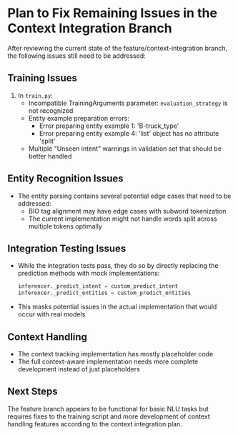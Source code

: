 # Plan to Fix Remaining Issues in the Context Integration Branch

After reviewing the current state of the feature/context-integration branch, the following issues still need to be addressed:

## Training Issues

1. In `train.py`:
   - Incompatible TrainingArguments parameter: `evaluation_strategy` is not recognized
   - Entity example preparation errors:
     - Error preparing entity example 1: 'B-truck_type'
     - Error preparing entity example 4: 'list' object has no attribute 'split'
   - Multiple "Unseen intent" warnings in validation set that should be better handled

## Entity Recognition Issues

- The entity parsing contains several potential edge cases that need to be addressed:
  - BIO tag alignment may have edge cases with subword tokenization
  - The current implementation might not handle words split across multiple tokens optimally

## Integration Testing Issues

- While the integration tests pass, they do so by directly replacing the prediction methods with mock implementations:
  ```python
  inferencer._predict_intent = custom_predict_intent
  inferencer._predict_entities = custom_predict_entities
  ```
- This masks potential issues in the actual implementation that would occur with real models

## Context Handling

- The context tracking implementation has mostly placeholder code
- The full context-aware implementation needs more complete development instead of just placeholders

## Next Steps

The feature branch appears to be functional for basic NLU tasks but requires fixes to the training script and more development of context handling features according to the context integration plan.
